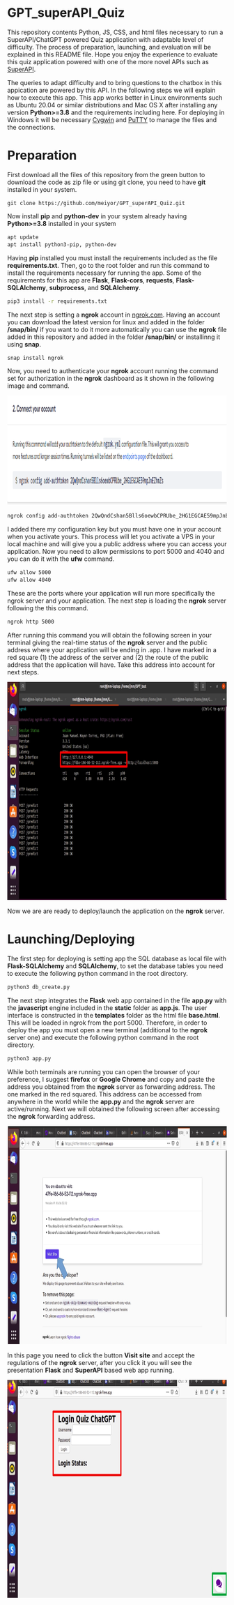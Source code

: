 # GPT_superAPI_Quiz

This repository contents Python, JS, CSS, and html files necessary to run a SuperAPI/ChatGPT powered Quiz application with adaptable level of difficulty. The process of preparation, launching, and evaluation will be explained in this README file. Hope you enjoy the experience to evaluate this quiz application powered with one of the more novel APIs such as [SuperAPI](https://superapi.ai/). 

The queries to adapt difficulty and to bring questions to the chatbox in this appication are powered by this API. In the following  steps we will explain how to execute this app. This app works better in Linux environments such as Ubuntu 20.04 or similar distributions and Mac OS X after installing any version **Python>=3.8** and the requirements including here. For deploying in Windows it will be necessary [Cygwin](https://www.cygwin.com/) and [PuTTY](https://www.putty.org/) to manage the files and the connections.

# Preparation

First download all the files of this repository from the green button to download the code as zip file or using git clone, you need to have **git** installed in your system.

```git
git clone https://github.com/meiyor/GPT_superAPI_Quiz.git
```
Now install **pip** and **python-dev** in your system already having **Python>=3.8** installed in your system

```bash
apt update
apt install python3-pip, python-dev
```
Having **pip** installed you must install the requirements included as the file **requirements.txt**. Then, go to the root folder and run this command to install the requirements necessary for running the app. Some of the requirements for this app are **Flask**, **Flask-cors**, **requests**, **Flask-SQLAlchemy**, **subprocess**, and  **SQLAlchemy**.

```bash
pip3 install -r requirements.txt
```
The next step is setting a **ngrok** account in [ngrok.com](https://ngrok.com/). Having an account you can download the latest version for linux and added in the folder **/snap/bin/** if you want to do it more automatically you can use the **ngrok** file added in this repository and added in the folder **/snap/bin/** or installinng it using **snap**.

```bash
snap install ngrok
```
Now, you need to authenticate your **ngrok** account running the command set for authorization in the **ngrok** dashboard as it shown in the following image and command.

<img src="https://github.com/meiyor/GPT_superAPI_Quiz/blob/main/images/image_ngrok.png" width="900" height="250">

```bash
ngrok config add-authtoken 2QwQndCshan5Blls6oewbCPRUbe_2HG1EGCAE59mpJnEZhmZs
```
I added there my configuration key but you must have one in your account when you activate yours. This process will let you activate a VPS in your local machine and will give you a public address where you can access your application. Now you need to allow permissions to port 5000 and 4040 and you can do it with the **ufw** command.

```bash
ufw allow 5000
ufw allow 4040
```
These are the ports where your application will run more specifically the ngrok server and your application. The next step is loading the **ngrok** server following the this command.

```bash
ngrok http 5000
```
After running this command you will  obtain the following screen in your terminal giving the real-time status of the **ngrok** server and the public address where your application will be ending in .app. I have marked in a red square (1) the address of the server and (2) the route of the public address that the application will have. Take this address into account for next steps.

<img src="https://github.com/meiyor/GPT_superAPI_Quiz/blob/main/images/ngrok_server_running.jpg" width="900" height="500">

Now we are are ready to deploy/launch the application on the **ngrok** server. 

# Launching/Deploying

The first step for deploying is setting app the SQL database as local file with **Flask-SQLAlchemy** and **SQLAlchemy**, to set the database tables you need to execute the following python command in the root directory.

```python
python3 db_create.py
```
The next step integrates the **Flask** web app contained in the file **app.py** with the **javascript** engine included in the **static** folder as **app.js**. The user interface is constructed in the **templates** folder as the html file **base.html**. This will be loaded in ngrok from the port 5000. Therefore, in order to deploy the app you must open a new terminal (additional to the **ngrok** server one) and execute the following python command in the root directory.

```python
python3 app.py
```

While both terminals are running you can open the browser of your preference, I suggest **firefox** or **Google Chrome** and copy and paste the address you obtained from the **ngrok** server as forwarding address. The one marked in the red squared. This address can be accessed from anywhere in the world while the **app.py** and the **ngrok** server are active/running. Next we will obtained the following screen after accessing the **ngrok** forwarding address.

<img src="https://github.com/meiyor/GPT_superAPI_Quiz/blob/main/images/ngrok_first_page.jpg" width="900" height="500">

In this page you need to click the button **Visit site** and accept the regulations of the **ngrok** server, after you click it you will see the presentation **Flask** and **SuperAPI** based web app running.

<img src="https://github.com/meiyor/GPT_superAPI_Quiz/blob/main/images/app_presentation.jpg" width="900" height="500">
